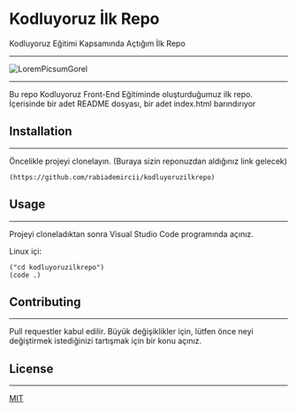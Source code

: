 # Kodluyoruz İlk Repo
Kodluyoruz Eğitimi Kapsamında Açtığım İlk Repo

------------------------------------------------------------------------------------------------------

![LoremPicsumGorel](Kullanıcılar/../ödev_kodluyoruz.png)

------------------------------------------------------------------------------------------------------
Bu repo Kodluyoruz Front-End Eğitiminde oluşturduğumuz ilk repo. İçerisinde bir adet README dosyası, bir adet index.html barındırıyor

## Installation
------------------------------------------------------------------------------------------------------
Öncelikle projeyi clonelayın. (Buraya sizin reponuzdan aldığınız link gelecek)

```
(https://github.com/rabiademircii/kodluyoruzilkrepo)
```

## Usage
------------------------------------------------------------------------------------------------------
Projeyi cloneladıktan sonra Visual Studio Code programında açınız.

Linux içi:

```
("cd kodluyoruzilkrepo")
(code .)
```

## Contributing
------------------------------------------------------------------------------------------------------
Pull requestler kabul edilir. Büyük değişiklikler için, lütfen önce neyi değiştirmek istediğinizi tartışmak için bir konu açınız.


## License
------------------------------------------------------------------------------------------------------
[MIT](https://choosealicense.com/licenses/mit/)
